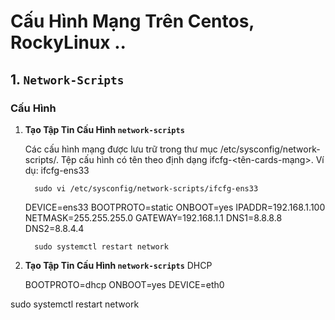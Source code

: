 # Cấu Hình Mạng Trên Centos, RockyLinux .. 

## 1. `Network-Scripts`

### Cấu Hình

1. **Tạo Tập Tin Cấu Hình `network-scripts`**

   Các cấu hình mạng được lưu trữ trong thư mục /etc/sysconfig/network-scripts/. Tệp cấu hình có tên theo định dạng ifcfg-<tên-cards-mạng>. Ví dụ: ifcfg-ens33

         sudo vi /etc/sysconfig/network-scripts/ifcfg-ens33

      DEVICE=ens33
      BOOTPROTO=static
      ONBOOT=yes
      IPADDR=192.168.1.100
      NETMASK=255.255.255.0
      GATEWAY=192.168.1.1
      DNS1=8.8.8.8
      DNS2=8.8.4.4

         sudo systemctl restart network
            
2. **Tạo Tập Tin Cấu Hình `network-scripts`** DHCP

      BOOTPROTO=dhcp
      ONBOOT=yes
      DEVICE=eth0
   
sudo systemctl restart network
